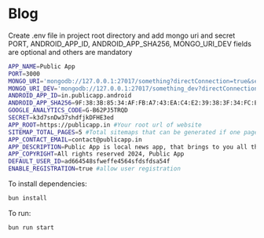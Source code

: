 # Blog

Create .env file in project root directory and add mongo uri and secret
PORT, ANDROID_APP_ID, ANDROID_APP_SHA256, MONGO_URI_DEV fields are optional and others are mandatory

```bash
APP_NAME=Public App
PORT=3000
MONGO_URI='mongodb://127.0.0.1:27017/something?directConnection=true&serverSelectionTimeoutMS=2000&appName=mongosh+2.2.10'
MONGO_URI_DEV='mongodb://127.0.0.1:27017/something_dev?directConnection=true&serverSelectionTimeoutMS=2000&appName=mongosh+2.2.10'
ANDROID_APP_ID=in.publicapp.android
ANDROID_APP_SHA256=9F:38:3B:85:34:AF:FB:A7:43:EA:C4:E2:39:38:3F:34:FC:E2:F7:A7:EA:DE:3C:02:B6:15:AB:8E:CB:8D:DB:C8
GOOGLE_ANALYTICS_CODE=G-B62PJ5TRQD
SECRET=k3d7snDw37shdfjkDFHE3ed
APP_ROOT=https://publicapp.in #Your root url of website
SITEMAP_TOTAL_PAGES=5 #Total sitemaps that can be generated if one page will have 1000 posts
APP_CONTACT_EMAIL=contact@publicapp.in
APP_DESCRIPTION=Public App is local news app, that brings to you all the latest updates of your city through short news.
APP_COPYRIGHT=All rights reserved 2024, Public App
DEFAULT_USER_ID=ad664548sfweffe4564sfdsfdsa54f
ENABLE_REGISTRATION=true #allow user registration
```

To install dependencies:

```bash
bun install
```

To run:

```bash
bun run start
```
